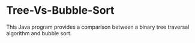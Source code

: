 # Tree-Vs-Bubble-Sort
This Java program provides a comparison between a binary tree traversal algorithm and bubble sort.
